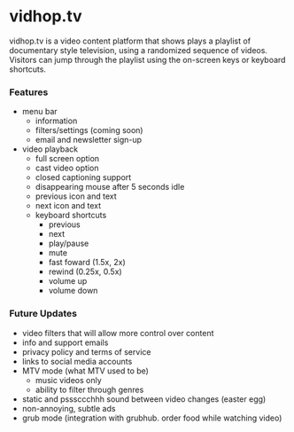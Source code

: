 vidhop.tv
==========

vidhop.tv is a video content platform that shows plays a playlist of documentary style television, using a randomized sequence of videos.
Visitors can jump through the playlist using the on-screen keys or keyboard shortcuts.

### Features
- menu bar
    - information
    - filters/settings (coming soon)
    - email and newsletter sign-up
- video playback
    - full screen option
    - cast video option
    - closed captioning support
    - disappearing mouse after 5 seconds idle
    - previous icon and text
    - next icon and text
    - keyboard shortcuts
        - previous
        - next
		- play/pause
		- mute
		- fast foward (1.5x, 2x)
		- rewind (0.25x, 0.5x)
		- volume up
		- volume down

### Future Updates
- video filters that will allow more control over content
- info and support emails
- privacy policy and terms of service
- links to social media accounts
- MTV mode (what MTV used to be)
    - music videos only
    - ability to filter through genres
- static and psssccchhh sound between video changes (easter egg)
- non-annoying, subtle ads
- grub mode (integration with grubhub. order food while watching video)